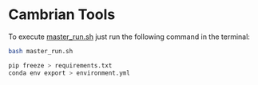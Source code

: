 # Cambrian Tools

To execute [master_run.sh](master_run.sh) just run the following command in the terminal:
```bash
bash master_run.sh
```

```bash
pip freeze > requirements.txt
conda env export > environment.yml
```
